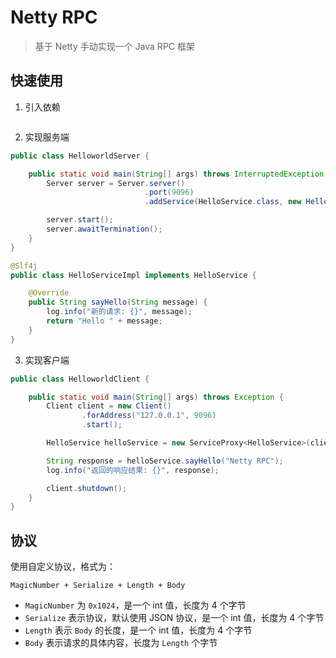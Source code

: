 # Netty RPC

> 基于 Netty 手动实现一个 Java RPC 框架

## 快速使用

1. 引入依赖

```groovy

```

2. 实现服务端

```java
public class HelloworldServer {

    public static void main(String[] args) throws InterruptedException {
        Server server = Server.server()
                              .port(9096)
                              .addService(HelloService.class, new HelloServiceImpl());

        server.start();
        server.awaitTermination();
    }
}

@Slf4j
public class HelloServiceImpl implements HelloService {

    @Override
    public String sayHello(String message) {
        log.info("新的请求: {}", message);
        return "Hello " + message;
    }
}
```

3. 实现客户端

```java
public class HelloworldClient {

    public static void main(String[] args) throws Exception {
        Client client = new Client()
                .forAddress("127.0.0.1", 9096)
                .start();

        HelloService helloService = new ServiceProxy<HelloService>(client).newProxy(HelloService.class);

        String response = helloService.sayHello("Netty RPC");
        log.info("返回的响应结果: {}", response);

        client.shutdown();
    }
}
```

## 协议

使用自定义协议，格式为：

`MagicNumber + Serialize + Length + Body`

- `MagicNumber` 为 `0x1024`，是一个 int 值，长度为 4 个字节
- `Serialize` 表示协议，默认使用 JSON 协议，是一个 int 值，长度为 4 个字节
- `Length` 表示 `Body` 的长度，是一个 int 值，长度为 4 个字节
- `Body` 表示请求的具体内容，长度为 `Length` 个字节
